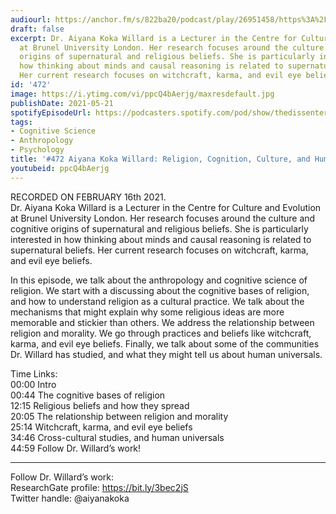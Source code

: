 ```yaml
---
audiourl: https://anchor.fm/s/822ba20/podcast/play/26951458/https%3A%2F%2Fd3ctxlq1ktw2nl.cloudfront.net%2Fstaging%2F2021-1-19%2F4738b5ad-a9b6-34c6-b128-929e05013c76.m4a
draft: false
excerpt: Dr. Aiyana Koka Willard is a Lecturer in the Centre for Culture and Evolution
  at Brunel University London. Her research focuses around the culture and cognitive
  origins of supernatural and religious beliefs. She is particularly interested in
  how thinking about minds and causal reasoning is related to supernatural beliefs.
  Her current research focuses on witchcraft, karma, and evil eye beliefs.
id: '472'
image: https://i.ytimg.com/vi/ppcQ4bAerjg/maxresdefault.jpg
publishDate: 2021-05-21
spotifyEpisodeUrl: https://podcasters.spotify.com/pod/show/thedissenter/episodes/472-Aiyana-Koka-Willard-Religion--Cognition--Culture--and-Human-Universals-eql0b2
tags:
- Cognitive Science
- Anthropology
- Psychology
title: '#472 Aiyana Koka Willard: Religion, Cognition, Culture, and Human Universals'
youtubeid: ppcQ4bAerjg
---
```

<div class="timelinks">

RECORDED ON FEBRUARY 16th 2021.  
Dr. Aiyana Koka Willard is a Lecturer in the Centre for Culture and Evolution at Brunel University London. Her research focuses around the culture and cognitive origins of supernatural and religious beliefs. She is particularly interested in how thinking about minds and causal reasoning is related to supernatural beliefs. Her current research focuses on witchcraft, karma, and evil eye beliefs.

In this episode, we talk about the anthropology and cognitive science of religion. We start with a discussing about the cognitive bases of religion, and how to understand religion as a cultural practice. We talk about the mechanisms that might explain why some religious ideas are more memorable and stickier than others. We address the relationship between religion and morality. We go through practices and beliefs like witchcraft, karma, and evil eye beliefs. Finally, we talk about some of the communities Dr. Willard has studied, and what they might tell us about human universals. 

Time Links:  
<time>00:00</time> Intro  
<time>00:44</time> The cognitive bases of religion  
<time>12:15</time> Religious beliefs and how they spread  
<time>20:05</time> The relationship between religion and morality  
<time>25:14</time> Witchcraft, karma, and evil eye beliefs  
<time>34:46</time> Cross-cultural studies, and human universals  
<time>44:59</time> Follow Dr. Willard’s work!

---

Follow Dr. Willard’s work:  
ResearchGate profile: https://bit.ly/3bec2jS  
Twitter handle: @aiyanakoka
</div>

